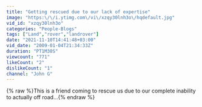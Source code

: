 ```yaml
---
title: "Getting rescued due to our lack of expertise"
image: "https:\/\/i.ytimg.com\/vi\/xzqy30lnh3o\/hqdefault.jpg"
vid_id: "xzqy30lnh3o"
categories: "People-Blogs"
tags: ["Land","rover","landrover"]
date: "2021-11-10T14:41:48+03:00"
vid_date: "2009-01-04T21:34:33Z"
duration: "PT1M30S"
viewcount: "771"
likeCount: "2"
dislikeCount: "1"
channel: "John G"
---
```

{% raw %}This is a friend coming to rescue us due to our complete inability to actually off road...{% endraw %}
